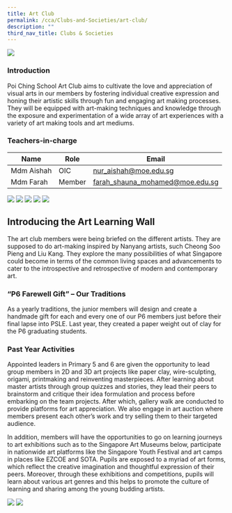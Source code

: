 ```yaml
---
title: Art Club
permalink: /cca/Clubs-and-Societies/art-club/
description: ""
third_nav_title: Clubs & Societies
---
```

![](/images/art1.jpg)

### Introduction

Poi Ching School Art Club aims to cultivate the love and appreciation of visual arts in our members by fostering individual creative expression and honing their artistic skills through fun and engaging art making processes. They will be equipped with art-making techniques and knowledge through the exposure and experimentation of a wide array of art experiences with a variety of art making tools and art mediums.

### Teachers-in-charge

| Name | Role | Email |
| -------- | -------- | -------- |
| Mdm Aishah     | OIC     | nur_aishah@moe.edu.sg     |
| Mdm Farah      | Member     | farah_shauna_mohamed@moe.edu.sg     |


![](/images/0001-1350x1747.jpg)
![](/images/0002-1350x1747.jpg)
![](/images/0003-1350x1159.jpg)
![](/images/0004-1350x1747.jpg)
![](/images/0005-1350x1547.jpg)

**Introducing the Art Learning Wall**
-------------------------------------

The art club members were being briefed on the different artists. They are supposed to do art-making inspired by Nanyang artists, such Cheong Soo Pieng and Liu Kang. They explore the many possibilities of what Singapore could become in terms of the common living spaces and advancements to cater to the introspective and retrospective of modern and contemporary art.

### “P6 Farewell Gift” – Our Traditions

As a yearly traditions, the junior members will design and create a handmade gift for each and every one of our P6 members just before their final lapse into PSLE. Last year, they created a paper weight out of clay for the P6 graduating students.

### Past Year Activities

Appointed leaders in Primary 5 and 6 are given the opportunity to lead group members in 2D and 3D art projects like paper clay, wire-sculpting, origami, printmaking and reinventing masterpieces. After learning about master artists through group quizzes and stories, they lead their peers to brainstorm and critique their idea formulation and process before embarking on the team projects. After which, gallery walk are conducted to provide platforms for art appreciation. We also engage in art auction where members present each other’s work and try selling them to their targeted audience.

In addition, members will have the opportunities to go on learning journeys to art exhibitions such as to the Singapore Art Museums below, participate in nationwide art platforms like the Singapore Youth Festival and art camps in places like EZCOE and SOTA. Pupils are exposed to a myriad of art forms, which reflect the creative imagination and thoughtful expression of their peers. Moreover, through these exhibitions and competitions, pupils will learn about various art genres and this helps to promote the culture of learning and sharing among the young budding artists.

![](/images/0001-1-1350x1364.jpg)
![](/images/0002-1-1350x1561.jpg)
